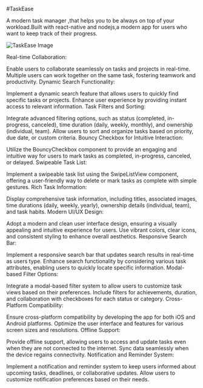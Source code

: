 #TaskEase

A modern task manager ,that helps you to be always on top of your workload.Built with react-native and nodejs,a modern app for users who want to keep track of their progress.

![TaskEase Image](https://github.com/Nikhildotasara/TaskEase/blob/main/assets/WhatsApp%20Image%202024-01-30%20at%2010.37.17%20PM.jpeg?raw=true)


Real-time Collaboration:

Enable users to collaborate seamlessly on tasks and projects in real-time.
Multiple users can work together on the same task, fostering teamwork and productivity.
Dynamic Search Functionality:

Implement a dynamic search feature that allows users to quickly find specific tasks or projects.
Enhance user experience by providing instant access to relevant information.
Task Filters and Sorting:

Integrate advanced filtering options, such as status (completed, in-progress, canceled), time duration (daily, weekly, monthly), and ownership (individual, team).
Allow users to sort and organize tasks based on priority, due date, or custom criteria.
Bouncy Checkbox for Intuitive Interaction:

Utilize the BouncyCheckbox component to provide an engaging and intuitive way for users to mark tasks as completed, in-progress, canceled, or delayed.
Swipeable Task List:

Implement a swipeable task list using the SwipeListView component, offering a user-friendly way to delete or mark tasks as complete with simple gestures.
Rich Task Information:

Display comprehensive task information, including titles, associated images, time durations (daily, weekly, yearly), ownership details (individual, team), and task habits.
Modern UI/UX Design:

Adopt a modern and clean user interface design, ensuring a visually appealing and intuitive experience for users.
Use vibrant colors, clear icons, and consistent styling to enhance overall aesthetics.
Responsive Search Bar:

Implement a responsive search bar that updates search results in real-time as users type.
Enhance search functionality by considering various task attributes, enabling users to quickly locate specific information.
Modal-based Filter Options:

Integrate a modal-based filter system to allow users to customize task views based on their preferences.
Include filters for achievements, duration, and collaboration with checkboxes for each status or category.
Cross-Platform Compatibility:

Ensure cross-platform compatibility by developing the app for both iOS and Android platforms.
Optimize the user interface and features for various screen sizes and resolutions.
Offline Support:

Provide offline support, allowing users to access and update tasks even when they are not connected to the internet.
Sync data seamlessly when the device regains connectivity.
Notification and Reminder System:

Implement a notification and reminder system to keep users informed about upcoming tasks, deadlines, or collaborative updates.
Allow users to customize notification preferences based on their needs.
